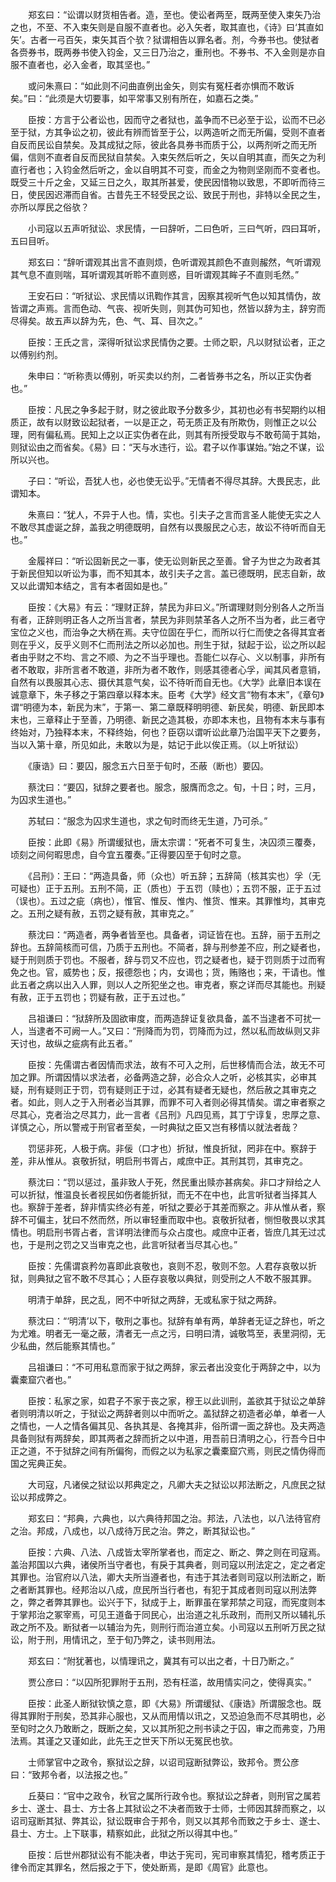 <!-- { "loadSidebar": true } -->
　　郑玄曰：“讼谓以财货相告者。造，至也。使讼者两至，既两至使入束矢乃治之也，不至、不入束矢则是自服不直者也。必入矢者，取其直也，《诗》曰‘其直如矢’。古者一弓百矢，束矢其百个欤？狱谓相告以罪名者。剂，今券书也。使狱者各赍券书，既两券书使入钧金，又三日乃治之，重刑也。不券书、不入金则是亦自服不直者也，必入金者，取其坚也。”

　　或问朱熹曰：“如此则不问曲直例出金矢，则实有冤枉者亦惧而不敢诉矣。”曰：“此须是大切要事，如平常事又别有所在，如嘉石之类。”

　　臣按：方言于公者讼也，因而守之者狱也，盖争而不已必至于讼，讼而不已必至于狱，方其争讼之初，彼此有辨而皆至于公，以两造听之而无所偏，受则不直者自反而民讼自禁矣。及其成狱之际，彼此各具券书而质于公，以两剂听之而无所偏，信则不直者自反而民狱自禁矣。入束矢然后听之，矢以自明其直，而矢之为利直行者也；入钧金然后听之，金以自明其不可变，而金之为物则坚刚而不变者也。既受三十斤之金，又延三日之久，取其所甚爱，使民因惜物以致思，不即听而待三日，使民因迟滞而自省。古昔先王不轻受民之讼、致民于刑也，非特以全民之生，亦所以厚民之俗欤？

　　小司寇以五声听狱讼、求民情，一曰辞听，二曰色听，三曰气听，四曰耳听，五曰目听。

　　郑玄曰：“辞听谓观其出言不直则烦，色听谓观其颜色不直则赧然，气听谓观其气息不直则喘，耳听谓观其听聆不直则惑，目听谓观其眸子不直则毛然。”

　　王安石曰：“听狱讼、求民情以讯鞫作其言，因察其视听气色以知其情伪，故皆谓之声焉。言而色动、气丧、视听失则，则其伪可知也，然皆以辞为主，辞穷而尽得矣。故五声以辞为先，色、气、耳、目次之。”

　　臣按：王氏之言，深得听狱讼求民情伪之要。士师之职，凡以财狱讼者，正之以傅别约剂。

　　朱申曰：“听称责以傅别，听买卖以约剂，二者皆券书之名，所以正实伪者也。”

　　臣按：凡民之争多起于财，财之彼此取予分数多少，其初也必有书契期约以相质正，故有以财致讼起狱者，一以是正之，苟无质正及有所欺伪，则惟正之以公理，罔有偏私焉。民知上之以正实伪者在此，则其有所授受取与不敢苟简于其始，则狱讼由之而省矣。《易》曰：“天与水违行，讼。君子以作事谋始。”始之不谋，讼所以兴也。

　　子曰：“听讼，吾犹人也，必也使无讼乎。”无情者不得尽其辞。大畏民志，此谓知本。

　　朱熹曰：“犹人，不异于人也。情，实也。引夫子之言而言圣人能使无实之人不敢尽其虚诞之辞，盖我之明德既明，自然有以畏服民之心志，故讼不待听而自无也。”

　　金履祥曰：“听讼固新民之一事，使无讼则新民之至善。曾子为世之为政者其于新民但知以听讼为事，而不知其本，故引夫子之言。盖已德既明，民志自新，故又以此谓知本结之，言有本者固如是也。”

　　臣按：《大易》有云：“理财正辞，禁民为非曰义。”所谓理财则分别各人之所当有者，正辞则明正各人之所当言者，禁民为非则禁革各人之所不当为者，此三者守宝位之义也，而治争之大柄在焉。夫守位固在乎仁，而所以行仁而使之各得其宜者则在乎义，反乎义则不仁而刑法之所以必加也。刑生于狱，狱起于讼，讼之所以起者由乎财之不均、言之不顺、为之不当乎理也。吾能仁以存心、义以制事，非所有者不敢取，非所言者不敢道，非所为者不敢作，则感其德者心孚，闻其风者意销，自然有以畏服其心志、摄伏其意气矣，讼不待听而自无也。《大学》此章旧本误在诚意章下，朱子移之于第四章以释本末。臣考《大学》经文言“物有本末”，《章句》谓“明德为本，新民为末”，于第一、第二章既释明明德、新民矣，明德、新民即本末也，三章释止于至善，乃明德、新民之造其极，亦即本末也，且物有本末与事有终始对，乃独释本末，不释终始，何也？臣窃以谓听讼此章乃治国平天下之要务，当以入第十章，所见如此，未敢以为是，姑记于此以俟正焉。（以上听狱讼）

　　《康诰》曰：要囚，服念五六日至于旬时，丕蔽（断也）要囚。

　　蔡沈曰：“要囚，狱辞之要者也。服念，服膺而念之。旬，十日；时，三月，为囚求生道也。”

　　苏轼曰：“服念为囚求生道也，求之旬时而终无生道，乃可杀。”

　　臣按：此即《易》所谓缓狱也，唐太宗谓：“死者不可复生，决囚须三覆奏，顷刻之间何暇思虑，自今宜五覆奏。”正得要囚至于旬时之意。

　　《吕刑》：王曰：“两造具备，师（众也）听五辞；五辞简（核其实也）孚（无可疑也）正于五刑。五刑不简，正（质也）于五罚（赎也）；五罚不服，正于五过（误也）。五过之疵（病也），惟官、惟反、惟内、惟货、惟来。其罪惟均，其审克之。五刑之疑有赦，五罚之疑有赦，其审克之。”

　　蔡沈曰：“两造者，两争者皆至也。具备者，词证皆在也。五辞，丽于五刑之辞也。五辞简核而可信，乃质于五刑也。不简者，辞与刑参差不应，刑之疑者也，疑于刑则质于罚也。不服者，辞与罚又不应也，罚之疑者也，疑于罚则质于过而宥免之也。官，威势也；反，报德怨也；内，女谒也；货，贿赂也；来，干请也。惟此五者之病以出入人罪，则以人之所犯坐之也。审克者，察之详而尽其能也。刑疑有赦，正于五罚也；罚疑有赦，正于五过也。”

　　吕祖谦曰：“狱辞所及固欲审度，而两造辞证复欲具备，盖不当逮者不可扰一人，当逮者不可阙一人。”又曰：“刑降而为罚，罚降而为过，然以私而故纵则又非天讨也，故纵之疵病有此五者。”

　　臣按：先儒谓古者因情而求法，故有不可入之刑，后世移情而合法，故无不可加之罪。所谓因情以求法者，必备两造之辞，必合众人之听，必核其实，必审其疑，刑有疑则正于罚，罚有疑则正于过，必其有疑者无疑也，然后赦之其审克之者。如此，则人之于入刑者必当其罪，而罪不可入者则必得其情矣。谓之审者察之尽其心，克者治之尽其力，此一言者《吕刑》凡四见焉，其丁宁谆复，忠厚之意、详慎之心，所以警戒于刑官者至矣，一时典狱之臣又岂有移情以就法者哉？

　　罚惩非死，人极于病。非佞（口才也）折狱，惟良折狱，罔非在中。察辞于差，非从惟从。哀敬折狱，明启刑书胥占，咸庶中正。其刑其罚，其审克之。

　　蔡沈曰：“罚以惩过，虽非致人于死，然民重出赎亦甚病矣。非口才辩给之人可以折狱，惟温良长者视民如伤者能折狱，而无不在中也，此言听狱者当择其人也。察辞于差者，辞非情实终必有差，听狱之要必于其差而察之。非从惟从者，察辞不可偏主，犹曰不然而然，所以审轻重而取中也。哀敬折狱者，恻怛敬畏以求其情也。明启刑书胥占者，言详明法律而与众占度也。咸庶中正者，皆庶几其无过忒也，于是刑之罚之又当审克之也，此言听狱者当尽其心也。”

　　臣按：先儒谓哀矜勿喜即此哀敬也，哀则不忍，敬则不忽。人君存哀敬以折狱，则典狱之官不敢不尽其心；人臣存哀敬以典狱，则受刑之人不敢不服其罪。

　　明清于单辞，民之乱，罔不中听狱之两辞，无或私家于狱之两辞。

　　蔡沈曰：“‘明清’以下，敬刑之事也。狱辞有单有两，单辞者无证之辞也，听之为尤难。明者无一毫之蔽，清者无一点之污，曰明曰清，诚敬笃至，表里洞彻，无少私曲，然后能察其情也。”

　　吕祖谦曰：“不可用私意而家于狱之两辞，家云者出没变化于两辞之中，以为囊橐窟穴者也。”

　　臣按：私家之家，如君子不家于丧之家，穆王以此训刑，盖欲其于狱讼之单辞者则明清以听之，于狱讼之两辞者则以中而听之。盖狱辞之初造者必单，单者一人之情也，一人之情各偏其见、各执其是、各掩其非，俗所谓一面之辞也。及夫两造具备则狱有两辞矣，即其两者之辞而折之以中道，用吾前日清明之心，行吾今日中正之道，不于狱辞之间有所偏徇，而假之以为私家之囊橐窟穴焉，则民之情伪得而国之宪典正矣。

　　大司寇，凡诸侯之狱讼以邦典定之，凡卿大夫之狱讼以邦法断之，凡庶民之狱讼以邦成弊之。

　　郑玄曰：“邦典，六典也，以六典待邦国之治。邦法，八法也，以八法待官府之治。邦成，八成也，以八成待万民之治。弊之，断其狱讼也。”

　　臣按：六典、八法、八成皆太宰所掌者也，而定之、断之、弊之则在司寇焉。盖治邦国以六典，诸侯所当守者也，有戾于其典者，则司寇以刑法定之，定之者定其罪也。治官府以八法，卿大夫所当遵者也，有违于其法者则司寇以刑法断之，断之者断其罪也。经邦治以八成，庶民所当行者也，有犯于其成者则司寇以刑法弊之，弊之者弊其罪也。讼兴于下，狱成于上，断罪虽在掌邦禁之司寇，而宪度则本于掌邦治之冢宰焉，可见王道备于同民心，出治道之礼乐政刑，而刑又所以辅礼乐政之所不及。断狱者一以辅治为先，则刑行而治道立矣。小司寇以五刑听万民之狱讼，附于刑，用情讯之，至于旬乃弊之，读书则用法。

　　郑玄曰：“附犹著也，以情理讯之，冀其有可以出之者，十日乃断之。”

　　贾公彦曰：“以囚所犯罪附于五刑，恐有枉滥，故用情实问之，使得真实。”

　　臣按：此圣人断狱钦慎之意，即《大易》所谓缓狱、《康诰》所谓服念也。既得其罪附于刑矣，恐其非心服也，又从而用情以讯之，又恐迫急而不尽其明也，必至旬时之久乃敢断之，既断之矣，又以其所犯之刑书读之于囚，审之而弗变，乃用法焉。其谨之又谨如此，此先王之世天下所以无冤民也欤。

　　士师掌官中之政令，察狱讼之辞，以诏司寇断狱弊讼，致邦令。贾公彦曰：“致邦令者，以法报之也。”

　　丘葵曰：“官中之政令，秋官之属所行政令也。察狱讼之辞者，则刑官之属若乡士、遂士、县士、方士各上其狱讼之不决者而致于士师，士师因其辞而察之，以诏司寇断其狱、弊其讼，狱讼既审合于邦令，则又以其邦令而致之于乡士、遂士、县士、方士。上下联事，精察如此，此狱之所以得其中也。”

　　臣按：后世州郡狱讼有不能决者，申达于宪司，宪司审察其情犯，稽考质正于律令而定其罪名，然后报之于下，使处断焉，是即《周官》此意也。

